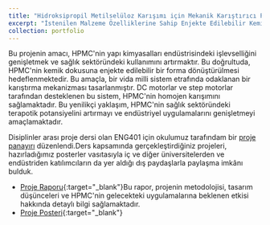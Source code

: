 ```yaml
---
title: "Hidroksipropil Metilselüloz Karışımı için Mekanik Karıştırıcı Projesi"
excerpt: "İstenilen Malzeme Özelliklerine Sahip Enjekte Edilebilir Kemik Grefti Hidroksipropil Metilselüloz (HPMC) Çözeltisi Hazırlamak İçin Karışım Mekanizması Tasarımı<br/><img src='/images/IMG_20240125_164131.jpg'>"
collection: portfolio
---
```



Bu projenin amacı, HPMC'nin yapı kimyasalları endüstrisindeki işlevselliğini genişletmek ve sağlık sektöründeki kullanımını artırmaktır. Bu doğrultuda, HPMC'nin kemik dokusuna enjekte edilebilir bir forma dönüştürülmesi hedeflenmektedir. Bu amaçla, bir vida milli sistem etrafında odaklanan bir karıştırma mekanizması tasarlanmıştır. DC motorlar ve step motorlar tarafından desteklenen bu sistem, HPMC'nin homojen karışımını sağlamaktadır. Bu yenilikçi yaklaşım, HPMC'nin sağlık sektöründeki terapotik potansiyelini artırmayı ve endüstriyel uygulamalarını genişletmeyi amaçlamaktadır.

Disiplinler arası proje dersi olan ENG401 için okulumuz tarafındam bir [proje panayırı](/image/eng_panayır.jpg) düzenlendi.Ders kapsamında gerçekleştirdiğiniz projeleri, hazırladığımız posterler vasıtasıyla iç ve diğer üniversitelerden ve endüstriden katılımcıların da yer aldığı dış paydaşlarla paylaşma imkânı bulduk.

 * [Proje Raporu](/files/Aytekin_Dönmez_ENG401_FINAL_REPORT.pdf){:target="_blank"}Bu rapor, projenin metodolojisi, tasarım düşünceleri ve HPMC'nin gelecekteki uygulamalarına beklenen etkisi hakkında detaylı bilgi sağlamaktadır.
 * [Proje Posteri](/files/POSTER_5_ENG.pdf){:target="_blank"}

